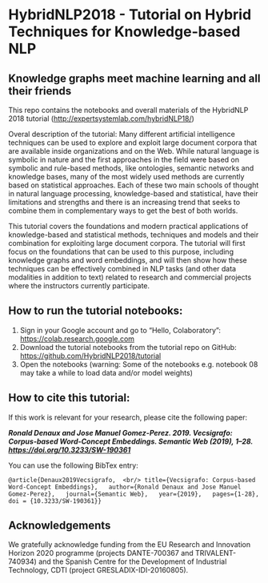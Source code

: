 # HybridNLP2018 - Tutorial on Hybrid Techniques for Knowledge-based NLP
## Knowledge graphs meet machine learning and all their friends

This repo contains the notebooks and overall materials of the HybridNLP 2018 tutorial (http://expertsystemlab.com/hybridNLP18/)

Overal description of the tutorial: Many different artificial intelligence techniques can be used to explore and exploit large document corpora that are available inside organizations and on the Web. While natural language is symbolic in nature and the first approaches in the field were based on symbolic and rule-based methods, like ontologies, semantic networks and knowledge bases, many of the most widely used methods are currently based on statistical approaches. Each of these two main schools of thought in natural language processing, knowledge-based and statistical, have their limitations and strengths and there is an increasing trend that seeks to combine them in complementary ways to get the best of both worlds.

This tutorial covers the foundations and modern practical applications of knowledge-based and statistical methods, techniques and models and their combination for exploiting large document corpora. The tutorial will first focus on the foundations that can be used to this purpose, including knowledge graphs and word embeddings, and will then show how these techniques can be effectively combined in NLP tasks (and other data modalities in addition to text) related to research and commercial projects where the instructors currently participate.

## How to run the tutorial notebooks:
1. Sign in your Google account and go to “Hello, Colaboratory”: https://colab.research.google.com 
2. Download the tutorial notebooks from the tutorial repo on GitHub: https://github.com/HybridNLP2018/tutorial 
3. Open the notebooks (warning: Some of the notebooks e.g. notebook 08 may take a while to load data and/or model weights)


## How to cite this tutorial:
If this work is relevant for your research, please cite the following paper:

**_Ronald Denaux and Jose Manuel Gomez-Perez. 2019. Vecsigrafo: Corpus-based Word-Concept Embeddings. Semantic Web (2019), 1–28. https://doi.org/10.3233/SW-190361_**

You can use the following BibTex entry:

`@article{Denaux2019Vecsigrafo,  <br/>
title={Vecsigrafo: Corpus-based Word-Concept Embeddings},  
author={Ronald Denaux and Jose Manuel Gomez-Perez},  
journal={Semantic Web},  
year={2019},  
pages={1-28},  
doi = {10.3233/SW-190361}}`

## Acknowledgements
We gratefully acknowledge funding from the EU Research and Innovation Horizon 2020 programme (projects DANTE-700367 and TRIVALENT-740934) and the Spanish Centre for the Development of Industrial Technology, CDTI (project GRESLADIX-IDI-20160805). 
